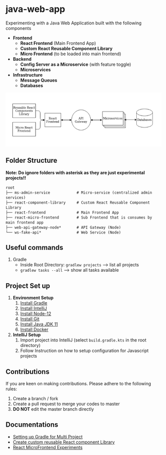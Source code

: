 # java-web-app

Experimenting with a Java Web Application built with the following components
- **Frontend**
    - **React Frontend** (Main Frontend App)
    - **Custom React Reusable Component Library**
    - **Micro Frontend** (to be loaded into main frontend)
- **Backend**
    - **Config Server as a Microservice** (with feature toggle)
    - **Microservices**
- **Infrastructure**
    - **Message Queues**
    - **Databases**

![Architecture](doc/architecture.png)

## Folder Structure

**Note: Do ignore folders with asterisk as they are just experimental projects!!**

```
root    
├── ms-admin-service            # Micro-service (centralized admin services)
├── react-component-library     # Custom React Reusable Component Library
├── react-frontend              # Main Frontend App
├── react-micro-frontend        # Sub Frontend that is consumes by main frontend app  
├── web-api-gateway-node*       # API Gateway (Node)
└── ws-fake-api*                # Web Service (Node)
```

## Useful commands

1. Gradle
    - Inside Root Directory: `gradlew projects` --> list all projects
    - `gradlew tasks --all` --> show all tasks available

## Project Set up

1. **Environment Setup**
    1. [Install Gradle](https://gradle.org/install/#manually)
    2. [Install IntelliJ](https://www.jetbrains.com/help/idea/installation-guide.html#toolbox)
    3. [Install Node-12](https://github.com/nodejs/help/wiki/Installation)
    4. [Install Git](https://git-scm.com/book/en/v2/Getting-Started-Installing-Git)
    5. [Install Java JDK 11](https://www.oracle.com/java/technologies/javase-jdk11-downloads.html)
    6. [Install Docker](https://docs.docker.com/get-docker/)
2. **IntelliJ Setup**
    1. Import project into IntelliJ (select `build.gradle.kts` in the root directory)
    2. Follow Instruction on how to setup configuration for Javascript projects
    
## Contributions

If you are keen on making contributions. Please adhere to the following rules:
1. Create a branch / fork 
2. Create a pull request to merge your codes to master
3. **DO NOT** edit the master branch directly

## Documentations

- [Setting up Gradle for Multi Project](doc/CreateProject.md)
- [Create custom reusable React component Library](react-component-library)
- [React MicroFrontend Experiments](https://github.com/awarenessxz/react-micro-frontend)

